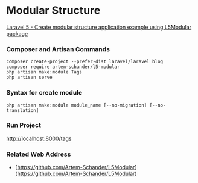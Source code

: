 # Modular Structure

[Laravel 5 - Create modular structure application example using L5Modular package](https://www.itsolutionstuff.com/post/laravel-5-create-modular-structure-application-example-using-l5modular-packageexample.html)

### Composer and Artisan Commands
```shell script
composer create-project --prefer-dist laravel/laravel blog
composer require artem-schander/l5-modular
php artisan make:module Tags
php artisan serve
```

### Syntax for create module
```shell script
php artisan make:module module_name [--no-migration] [--no-translation]
```

### Run Project
[http://localhost:8000/tags](http://localhost:8000/tags)

### Related Web Address
* [https://github.com/Artem-Schander/L5Modular](https://github.com/Artem-Schander/L5Modular)
